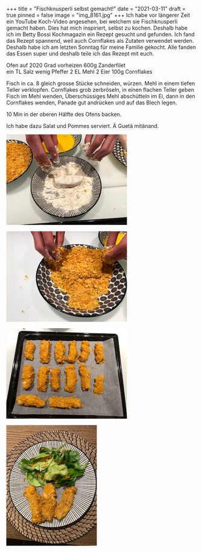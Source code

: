 +++
title = "Fischknusperli selbst gemacht!"
date = "2021-03-11"
draft = true
pinned = false
image = "img_8161.jpg"
+++
Ich habe vor längerer Zeit ein YouTube Koch-Video angesehen, bei welchem sie Fischknusperli gemacht haben.         Dies hat mich inspiriert, selbst zu kochen. Deshalb habe ich im Betty Bossi Kochmagazin ein Rezept gesucht und gefunden. Ich fand das Rezept spannend, weil auch Cornflakes als Zutaten verwendet werden. Deshalb habe ich        am letzten Sonntag für meine Familie gekocht. Alle fanden das Essen super und deshalb teile ich das Rezept mit euch. 

Ofen auf 2020 Grad vorheizen
600g Zanderfilet                                                                                             \
ein TL Salz
wenig Pfeffer
2 EL Mehl
2 Eier
100g Cornflakes

Fisch in ca. 8 gleich grosse Stücke schneiden, würzen. Mehl in einem tiefen Teller verklopfen.
Cornflakes grob zerbröseln, in einen flachen Teller geben Fisch im Mehl wenden, Überschüssiges Mehl abschütteln
im Ei, dann in den Cornflakes wenden, Panade gut andrücken und auf das Blech legen. 

10 Min in der oberen Hälfte des Ofens backen.



Ich habe dazu Salat und Pommes serviert. Ä Guetä mitänand.

![](img_5266.jpg)

![](img_5268.jpg)

![](img_5269.jpg)

![](img_8160.jpg)